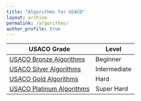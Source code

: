 ```yaml
---
title: "Algorithms for USACO"
layout: archive
permalink: /algorithms/
author_profile: true
---
```



| USACO Grade                             | Level        |
| ----------------------------------------| ------------ |  
| [USACO Bronze Algorithms](/algorithm1)  | Beginner     |
| [USACO Silver Algorithms](/algorithm2)  | Intermediate |
| [USACO Gold Algorithms](/algorithm3)    | Hard         |
| [USACO Platinum Algorithms](/algorithm4)| Super Hard   |
